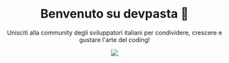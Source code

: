 <div align="center">

# Benvenuto su devpasta 🍝
  
Unisciti alla community degli sviluppatori italiani per condividere, crescere e gustare l'arte del coding!

<a href="https://l.linklyhq.com/l/1omtT"><img src="https://dabuttonfactory.com/button.png?t=🚀+Entra+nella+Community&f=Noto+Sans-Bold&ts=26&tc=fff&hp=45&vp=20&c=11&bgt=unicolored&bgc=000&bs=2&bc=569" /></a>

</div>

